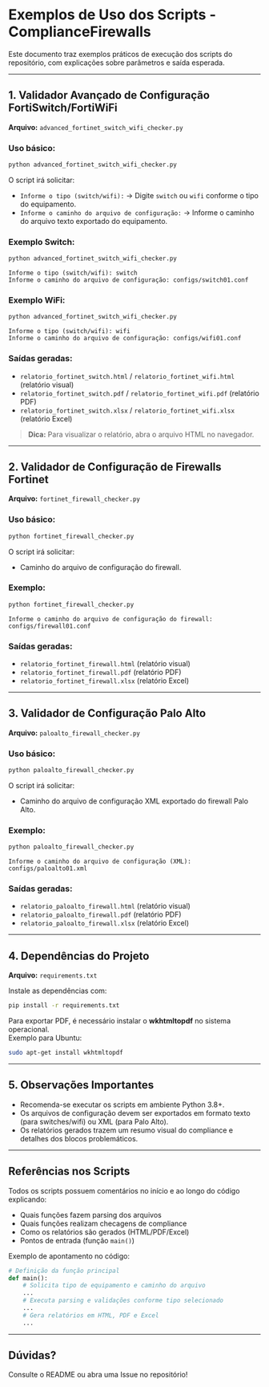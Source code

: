 # Exemplos de Uso dos Scripts - ComplianceFirewalls

Este documento traz exemplos práticos de execução dos scripts do repositório, com explicações sobre parâmetros e saída esperada.

---

## 1. Validador Avançado de Configuração FortiSwitch/FortiWiFi

**Arquivo:** `advanced_fortinet_switch_wifi_checker.py`

### Uso básico:

```sh
python advanced_fortinet_switch_wifi_checker.py
```

O script irá solicitar:

- `Informe o tipo (switch/wifi):` → Digite `switch` ou `wifi` conforme o tipo do equipamento.
- `Informe o caminho do arquivo de configuração:` → Informe o caminho do arquivo texto exportado do equipamento.

### Exemplo Switch:

```sh
python advanced_fortinet_switch_wifi_checker.py
```
```
Informe o tipo (switch/wifi): switch
Informe o caminho do arquivo de configuração: configs/switch01.conf
```

### Exemplo WiFi:

```sh
python advanced_fortinet_switch_wifi_checker.py
```
```
Informe o tipo (switch/wifi): wifi
Informe o caminho do arquivo de configuração: configs/wifi01.conf
```

### Saídas geradas:

- `relatorio_fortinet_switch.html` / `relatorio_fortinet_wifi.html` (relatório visual)
- `relatorio_fortinet_switch.pdf` / `relatorio_fortinet_wifi.pdf` (relatório PDF)
- `relatorio_fortinet_switch.xlsx` / `relatorio_fortinet_wifi.xlsx` (relatório Excel)

> **Dica:** Para visualizar o relatório, abra o arquivo HTML no navegador.

---

## 2. Validador de Configuração de Firewalls Fortinet

**Arquivo:** `fortinet_firewall_checker.py`

### Uso básico:

```sh
python fortinet_firewall_checker.py
```

O script irá solicitar:

- Caminho do arquivo de configuração do firewall.

### Exemplo:

```sh
python fortinet_firewall_checker.py
```
```
Informe o caminho do arquivo de configuração do firewall: configs/firewall01.conf
```

### Saídas geradas:

- `relatorio_fortinet_firewall.html` (relatório visual)
- `relatorio_fortinet_firewall.pdf` (relatório PDF)
- `relatorio_fortinet_firewall.xlsx` (relatório Excel)

---

## 3. Validador de Configuração Palo Alto

**Arquivo:** `paloalto_firewall_checker.py`

### Uso básico:

```sh
python paloalto_firewall_checker.py
```

O script irá solicitar:

- Caminho do arquivo de configuração XML exportado do firewall Palo Alto.

### Exemplo:

```sh
python paloalto_firewall_checker.py
```
```
Informe o caminho do arquivo de configuração (XML): configs/paloalto01.xml
```

### Saídas geradas:

- `relatorio_paloalto_firewall.html` (relatório visual)
- `relatorio_paloalto_firewall.pdf` (relatório PDF)
- `relatorio_paloalto_firewall.xlsx` (relatório Excel)

---

## 4. Dependências do Projeto

**Arquivo:** `requirements.txt`

Instale as dependências com:

```sh
pip install -r requirements.txt
```

Para exportar PDF, é necessário instalar o **wkhtmltopdf** no sistema operacional.  
Exemplo para Ubuntu:

```sh
sudo apt-get install wkhtmltopdf
```

---

## 5. Observações Importantes

- Recomenda-se executar os scripts em ambiente Python 3.8+.
- Os arquivos de configuração devem ser exportados em formato texto (para switches/wifi) ou XML (para Palo Alto).
- Os relatórios gerados trazem um resumo visual do compliance e detalhes dos blocos problemáticos.

---

## Referências nos Scripts

Todos os scripts possuem comentários no início e ao longo do código explicando:
- Quais funções fazem parsing dos arquivos
- Quais funções realizam checagens de compliance
- Como os relatórios são gerados (HTML/PDF/Excel)
- Pontos de entrada (função `main()`)

Exemplo de apontamento no código:

```python
# Definição da função principal
def main():
    # Solicita tipo de equipamento e caminho do arquivo
    ...
    # Executa parsing e validações conforme tipo selecionado
    ...
    # Gera relatórios em HTML, PDF e Excel
    ...
```

---

## Dúvidas?

Consulte o README ou abra uma Issue no repositório!